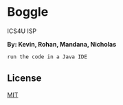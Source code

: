 # Boggle

ICS4U ISP

**By: Kevin, Rohan, Mandana, Nicholas**

```bash
run the code in a Java IDE
```

## License
[MIT](https://choosealicense.com/licenses/mit/)
